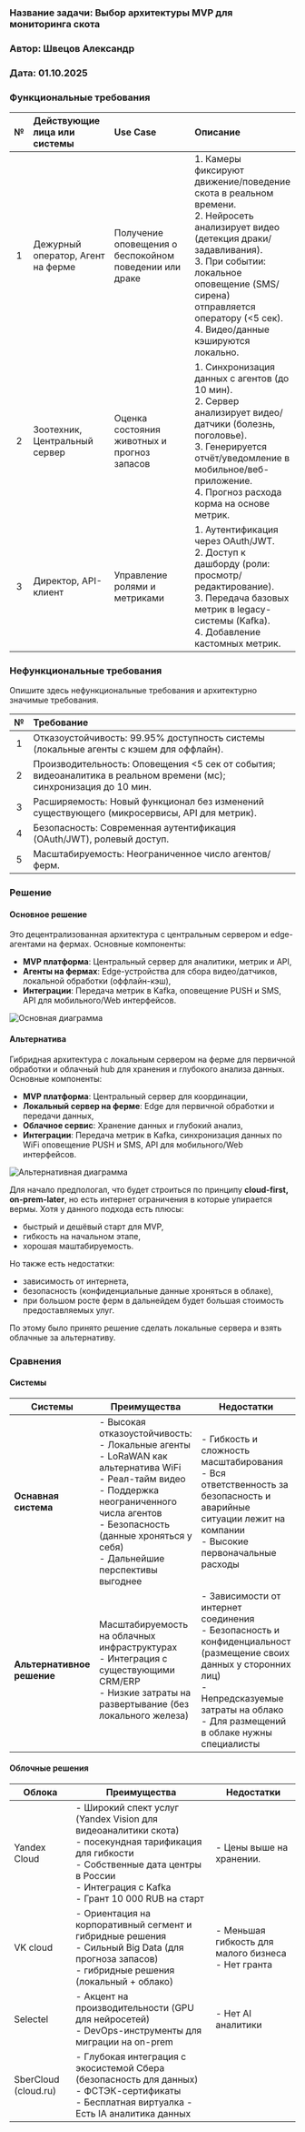 ### <a name="_b7urdng99y53"></a>**Название задачи:** Выбор архитектуры MVP для мониторинга скота
### <a name="_hjk0fkfyohdk"></a>**Автор:** Швецов Александр
### <a name="_uanumrh8zrui"></a>**Дата:** 01.10.2025
### <a name="_3bfxc9a45514"></a>**Функциональные требования**

| **№** | **Действующие лица или системы** | **Use Case** | **Описание** |
| :---: | :------------------------------- | :----------- | :----------- |
| 1 |   Дежурный оператор, Агент на ферме   | Получение оповещения о беспокойном поведении или драке                                              | 1. Камеры фиксируют движение/поведение скота в реальном времени. <br> 2. Нейросеть анализирует видео (детекция драки/задавливания).<br>3. При событии: локальное оповещение (SMS/сирена) отправляется оператору (<5 сек).<br> 4. Видео/данные кэшируются локально.|
|2| Зоотехник, Центральный сервер | Оценка состояния животных и прогноз запасов | 1. Синхронизация данных с агентов (до 10 мин).<br>2. Сервер анализирует видео/датчики (болезнь, поголовье).<br>3. Генерируется отчёт/уведомление в мобильное/веб-приложение.<br>4. Прогноз расхода корма на основе метрик.|
|3| Директор, API-клиент | Управление ролями и метриками | 1. Аутентификация через OAuth/JWT.<br>2. Доступ к дашборду (роли: просмотр/редактирование).<br>3. Передача базовых метрик в legacy-системы (Kafka).<br>4. Добавление кастомных метрик. |

### <a name="_u8xz25hbrgql"></a>**Нефункциональные требования**
Опишите здесь нефункциональные требования и архитектурно значимые требования.

| **№** | **Требование**                                                                                                     |
| :---: | :----------------------------------------------------------------------------------------------------------------- |
|   1   | Отказоустойчивость: 99.95% доступность системы (локальные агенты с кэшем для оффлайн).                             |
|   2   | Производительность: Оповещения <5 сек от события; видеоаналитика в реальном времени (мс); синхронизация до 10 мин. |
|   3   | Расширяемость: Новый функционал без изменений существующего (микросервисы, API для метрик).                        |
|   4   | Безопасность: Современная аутентификация (OAuth/JWT), ролевый доступ.                                              |
|   5   | Масштабируемость: Неограниченное число агентов/ферм.                                                               |
### <a name="_qmphm5d6rvi3"></a>**Решение**

#### **Основное решение**

Это децентрализованная архитектура с центральным сервером и edge-агентами на фермах. Основные компоненты:
- **MVP платформа**: Центральный сервер для аналитики, метрик и API,
- **Агенты на фермах**: Edge-устройства для сбора видео/датчиков, локальной обработки (оффлайн-кэш),
- **Интеграции**: Передача метрик в Kafka, оповещение PUSH и SMS, API для мобильного/Web интерфейсов.


![Основная диаграмма](./main/Архитектура_АгроТех_Системы_v4.png)

#### **Альтернатива**

Гибридная архитектура с локальным сервером на ферме для первичной обработки и облачный hub для хранения и глубокого анализа данных. Основные компоненты: 
-  **MVP платформа**: Центральный сервер для координации,
-  **Локальный сервер на ферме**: Edge для первичной обработки и передачи данных,
-  **Облачное сервис**: Хранение данных и глубокий анализ,
-  **Интеграции**: Передача метрик в Kafka, синхронизация данных по WiFi оповещение PUSH и SMS, API для мобильного/Web интерфейсов.


![Альтернативная диаграмма](./other/Архитектура_АгроТех_Системы_v4.png)

Для начало предпологал, что будет строиться по принципу **cloud-first, on-prem-later**, но есть интернет ограничения в которые упирается вермы. Хотя у данного подхода есть плюсы: 
- быстрый и дешёвый старт для MVP,
- гибкость на начальном этапе,
- хорошая маштабируемость.
  
Но также есть недостатки: 
- зависимость от интернета,
- безопасность (конфиденциальные данные хроняться в облаке),
- при большом росте ферм в дальнейдем будет большая стоимость предоставляемых улуг.
  
По этому было принято решение сделать локальные сервера и взять облачные за альтернативу.

### <a name="_bjrr7veeh80c"></a>**Сравнения**
#### **Системы**

| **Системы**                | **Преимущества**                                                                                                                                                                                                                              | **Недостатки**                                                                                                                                                                                             |
| -------------------------- | --------------------------------------------------------------------------------------------------------------------------------------------------------------------------------------------------------------------------------------------- | ---------------------------------------------------------------------------------------------------------------------------------------------------------------------------------------------------------- |
| **Оснавная система**       | - Высокая отказоустойчивость:<br>  - Локальные агенты<br>  - LoRaWAN как альтернатива WiFi<br>- Реал-тайм видео<br>- Поддержка неограниченного числа агентов<br>- Безопасность (данные хроняться у себя)<br>- Дальнейшие перспективы выгоднее | - Гибкость и сложность масштабирования<br>- Вся ответственность за безопасность и аварийные ситуации лежит на компании<br>- Высокие первоначальные расходы                                                 |
| **Альтернативное решение** | Масштабируемость на облачных инфраструктурах<br>- Интеграция с существующими CRM/ERP<br>- Низкие затраты на развертывание (без локального железа)                                                                                             | - Зависимости от интернет соединения<br>- Безопасность и конфиденциальност (размещение своих данных у сторонних лиц)<br>- Непредсказуемые затраты на облако<br>- Для размещений в облаке нужны специалисты |

#### **Облочные решения**
| **Облока**           | **Преимущества**                                                                                                                                                                                        | **Недостатки**                                        |
| -------------------- | ------------------------------------------------------------------------------------------------------------------------------------------------------------------------------------------------------- | ----------------------------------------------------- |
| Yandex Cloud         | - Широкий спект услуг (Yandex Vision для видеоаналитики скота)<br>- посекундная тарификация для гибкости<br> - Собственные дата центры в России<br> - Интеграция с Kafka<br>- Грант 10 000 RUB на старт | - Цены выше на хранении.                              |
| VK cloud             | - Ориентация на корпоративный сегмент и гибридные решения<br>- Сильный Big Data (для прогноза запасов)<br>- гибридные решения (локальный + облако)                                                      | - Меньшая гибкость для малого бизнеса<br>- Нет гранта |
| Selectel             | - Акцент на производительности (GPU для нейросетей)<br>- DevOps-инструменты для миграции на on-prem                                                                                                     | - Нет AI аналитики                                    |
| SberCloud (cloud.ru) | - Глубокая интеграция с экосистемой Сбера (безопасность для данных)<br>- ФСТЭК-сертификаты<br> - Бесплатная виртуалка - Есть IA аналитика данных                                                        |                                                       |